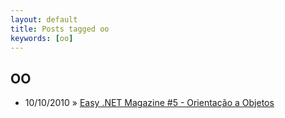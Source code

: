 ```yaml
---
layout: default
title: Posts tagged oo
keywords: [oo]
---
```

<h2 class="category">OO</h2>
<ul class="posts">
<li>
<p>
<span class="date">10/10/2010</span> &raquo; 
<a href="/blog/easy-net-magazine-5-orientacao-a-objetos">Easy .NET Magazine #5 - Orientação a Objetos</a>
</p>
</li> 
</ul>
